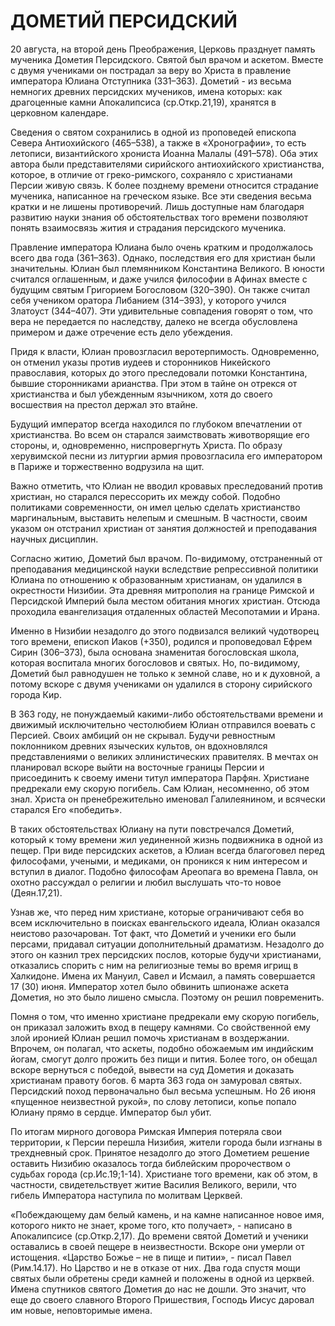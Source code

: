 # ДОМЕТИЙ ПЕРСИДСКИЙ

20 августа, на второй день Преображения, Церковь празднует память мученика Дометия Персидского. Святой был врачом и аскетом. Вместе с двумя учениками он пострадал за веру во Христа в правление императора Юлиана Отступника (331–363). Дометий - из весьма немногих древних персидских мучеников, имена которых: как драгоценные камни Апокалипсиса (ср.Откр.21,19), хранятся в церковном календаре.

Сведения о святом сохранились в одной из проповедей епископа Севера Антиохийского (465–538), а также в «Хронографии», то есть летописи, византийского хрониста Иоанна Малалы (491–578). Оба этих автора были представителями сирийского антиохийского христианства, которое, в отличие от греко-римского, сохраняло с христианами Персии живую связь. К более позднему времени относится страдание мученика, написанное на греческом языке. Все эти сведения весьма кратки и не лишены противоречий. Лишь доступные нам благодаря развитию науки знания об обстоятельствах того времени позволяют понять взаимосвязь жития и страдания персидского мученика.

Правление императора Юлиана было очень кратким и продолжалось всего два года (361–363). Однако, последствия его для христиан были значительны. Юлиан был племянником Константина Великого. В юности считался оглашенным, и даже учился философии в Афинах вместе с будущим святым Григорием Богословом (320–390). Он также считал себя учеником оратора Либанием (314–393), у которого учился Златоуст (344–407). Эти удивительные совпадения говорят о том, что вера не передается по наследству, далеко не всегда обусловлена примером и даже отречение есть дело убеждения.

Придя к власти, Юлиан провозгласил веротерпимость. Одновременно, он отменил указы против иудеев и сторонников Никейского православия, которых до этого преследовали потомки Константина, бывшие сторонниками арианства. При этом в тайне он отрекся от христианства и был убежденным язычником, хотя до своего восшествия на престол держал это втайне.

Будущий император всегда находился по глубоком впечатлении от христианства. Во всем он старался заимствовать животворящие его стороны, и, одновременно, ниспровергнуть Христа. По образу херувимской песни из литургии армия провозгласила его императором в Париже и торжественно водрузила на щит.

Важно отметить, что Юлиан не вводил кровавых преследований против христиан, но старался перессорить их между собой. Подобно политиками современности, он имел целью сделать христианство маргинальным, выставить нелепым и смешным. В частности, своим указом он отстранил христиан от занятия должностей и преподавания научных дисциплин.

Согласно житию, Дометий был врачом. По-видимому, отстраненный от преподавания медицинской науки вследствие репрессивной политики Юлиана по отношению к образованным христианам, он удалился в окрестности Низибии. Эта древняя митрополия на границе Римской и Персидской Империй была местом обитания многих христиан. Отсюда проходила евангелизация отдаленных областей Месопотамии и Ирана.

Именно в Низибии незадолго до этого подвизался великий чудотворец того времени, епископ Иаков (+350), родился и проповедовал Ефрем Сирин (306–373), была основана знаменитая богословская школа, которая воспитала многих богословов и святых. Но, по-видимому, Дометий был равнодушен не только к земной славе, но и к духовной, а потому вскоре с двумя учениками он удалился в сторону сирийского города Кир.

В 363 году, не понуждаемый какими-либо обстоятельствами времени и движимый исключительно честолюбием Юлиан отправился воевать с Персией. Своих амбиций он не скрывал. Будучи ревностным поклонником древних языческих культов, он вдохновлялся представлениями о великих эллинистических правителях. В мечтах он планировал вскоре выйти на восточные границы Персии и присоединить к своему имени титул императора Парфян. Христиане предрекали ему скорую погибель. Сам Юлиан, несомненно, об этом знал. Христа он пренебрежительно именовал Галилеянином, и всячески старался Его «победить».

В таких обстоятельствах Юлиану на пути повстречался Дометий, который к тому времени жил уединенной жизнь подвижника в одной из пещер. При виде персидских аскетов, а Юлиан всегда благоговел перед философами, учеными, и медиками, он проникся к ним интересом и вступил в диалог. Подобно философам Ареопага во времена Павла, он охотно рассуждал о религии и любил выслушать что-то новое (Деян.17,21).

Узнав же, что перед ним христиане, которые ограничивают себя во всем исключительно в поисках евангельского идеала, Юлиан оказался неистово разочарован. Тот факт, что Дометий и ученики его были персами, придавал ситуации дополнительный драматизм. Незадолго до этого он казнил трех персидских послов, которые будучи христианами, отказались спорить с ним на религиозные темы во время игрищ в Халкидоне. Имена их Мануил, Савел и Исмаил, а память совершается 17 (30) июня. Император хотел было обвинить шпионаже аскета Дометия, но это было лишено смысла. Поэтому он решил повременить.

Помня о том, что именно христиане предрекали ему скорую погибель, он приказал заложить вход в пещеру камнями. Со свойственной ему злой иронией Юлиан решил помочь христианам в воздержании. Впрочем, он полагал, что аскеты, подобно обожаемым им индийским йогам, смогут долго прожить без пищи и пития. Более того, он обещал вскоре вернуться с победой, вывести на суд Дометия и доказать христианам правоту богов. 6 марта 363 года он замуровал святых. Персидский поход первоначально был весьма успешным. Но 26 июня «пущенное неизвестной рукой», по слову летописи, копье попало Юлиану прямо в сердце. Император был убит.

По итогам мирного договора Римская Империя потеряла свои территории, к Персии перешла Низибия, жители города были изгнаны в трехдневный срок. Принятое незадолго до этого Дометием решение оставить Низибию оказалось тогда библейским пророчеством о судьбах города (ср.Ис.19;1-14). Христиане того времени, как об этом, в частности, свидетельствует житие Василия Великого, верили, что гибель Императора наступила по молитвам Церквей.

«Побеждающему дам белый камень, и на камне написанное новое имя, которого никто не знает, кроме того, кто получает», - написано в Апокалипсисе (ср.Откр.2,17). До времени святой Дометий и ученики оставались в своей пещере в неизвестности. Вскоре они умерли от истощения. «Царство Божье – не в пище и питии», - писал Павел (Рим.14.17). Но Царство и не в отказе от них. Два года спустя мощи святых были обретены среди камней и положены в одной из церквей. Имена спутников святого Дометия до нас не дошли. Это значит, что еще до своего славного Второго Пришествия, Господь Иисус даровал им новые, неповторимые имена.
